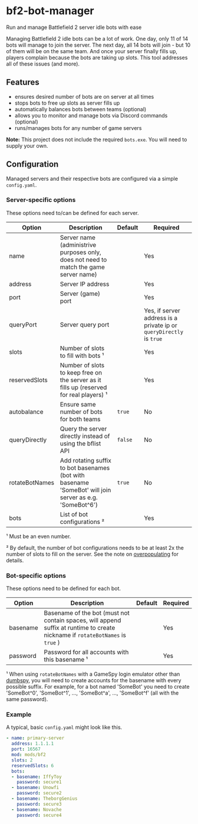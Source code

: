 # bf2-bot-manager

Run and manage Battlefield 2 server idle bots with ease

Managing Battlefield 2 idle bots can be a lot of work. One day, only 11 of 14 bots will manage to join the server. The next day, all 14 bots will join - but 10 of them will be on the same team. And once your server finally fills up, players complain because the bots are taking up slots. This tool addresses all of these issues (and more).

## Features
* ensures desired number of bots are on server at all times
* stops bots to free up slots as server fills up
* automatically balances bots between teams (optional)
* allows you to monitor and manage bots via Discord commands (optional)
* runs/manages bots for any number of game servers

**Note:** This project does not include the required `bots.exe`. You will need to supply your own.

## Configuration

Managed servers and their respective bots are configured via a simple `config.yaml`.

### Server-specific options

These options need to/can be defined for each server.

| Option         | Description                                                                                             | Default | Required                                                            |
|----------------|---------------------------------------------------------------------------------------------------------|---------|---------------------------------------------------------------------|
| name           | Server name (administrive purposes only, does not need to match the game server name)                   |         | Yes                                                                 |
| address        | Server IP address                                                                                       |         | Yes                                                                 |
| port           | Server (game) port                                                                                      |         | Yes                                                                 |
| queryPort      | Server query port                                                                                       |         | Yes, if server address is a private ip or `queryDirectly` is `true` |
| slots          | Number of slots to fill with bots ¹                                                                     |         | Yes                                                                 |
| reservedSlots  | Number of slots to keep free on the server as it fills up (reserved for real players) ¹                 |         | Yes                                                                 |
| autobalance    | Ensure same number of bots for both teams                                                               | `true`  | No                                                                  |
| queryDirectly  | Query the server directly instead of using the bflist API                                               | `false` | No                                                                  |
| rotateBotNames | Add rotating suffix to bot basenames (bot with basename 'SomeBot' will join server as e.g. 'SomeBot^6') | `true`  | No                                                                  |
| bots           | List of bot configurations ²                                                                            |         | Yes                                                                 |

¹ Must be an even number.

² By default, the number of bot configurations needs to be at least 2x the number of slots to fill on the server. See the note on [overpopulating](docs/overpopulating.md) for details.

### Bot-specific options

These options need to be defined for each bot.

| Option   | Description                                                                                                                    | Default | Required |
|----------|--------------------------------------------------------------------------------------------------------------------------------|---------|----------|
| basename | Basename of the bot (must not contain spaces, will append suffix at runtime to create nickname if `rotateBotNames` is `true` ) |         | Yes      |
| password | Password for all accounts with this basename ¹                                                                                 |         | Yes      |

¹ When using `rotateBotNames` with a GameSpy login emulator other than [dumbspy](https://github.com/dogclan/dumbspy), you will need to create accounts for the basename with every possible suffix. For example, for a bot named 'SomeBot' you need to create 'SomeBot^0', 'SomeBot^1', ..., 'SomeBot^a', ..., 'SomeBot^f' (all with the same password).

### Example

A typical, basic `config.yaml` might look like this.

```yaml
- name: primary-server
  address: 1.1.1.1
  port: 16567
  mod: mods/bf2
  slots: 2
  reservedSlots: 6
  bots:
  - basename: IffyToy
    password: secure1
  - basename: Unowfi
    password: secure2
  - basename: TheborgGenius
    password: secure3
  - basename: Novache
    password: secure4
```
